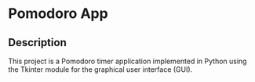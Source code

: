 # Pomodoro App

## Description

This project is a Pomodoro timer application implemented in Python using the Tkinter module for the graphical user interface (GUI).
